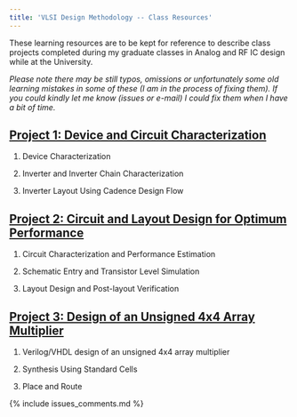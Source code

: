 ```yaml
---
title: 'VLSI Design Methodology -- Class Resources'
---
```


These learning resources are to be kept for reference to describe class projects completed during my
graduate classes in Analog and RF IC design while at the University.

_Please note there may be still typos, omissions or unfortunately some old learning mistakes in some
of these (I am in the process of fixing them). If you could kindly let me know (issues or e-mail) I
could fix them when I have a bit of time._


## [Project 1: Device and Circuit Characterization](/linked_files/2019-05-02-vlsi-design-methodology-class-resources-1.pdf)
    
1. Device Characterization

2. Inverter and Inverter Chain Characterization

3. Inverter Layout Using Cadence Design Flow

## [Project 2: Circuit and Layout Design for Optimum Performance](/linked_files/2019-05-02-vlsi-design-methodology-class-resources-2.pdf)

1. Circuit Characterization and Performance Estimation

2. Schematic Entry and Transistor Level Simulation

3. Layout Design and Post-layout Verification

## [Project 3: Design of an Unsigned 4x4 Array Multiplier](/linked_files/2019-05-02-vlsi-design-methodology-class-resources-3.pdf)

1. Verilog/VHDL design of an unsigned 4x4 array multiplier

2. Synthesis Using Standard Cells

3. Place and Route

{% include issues_comments.md %}

